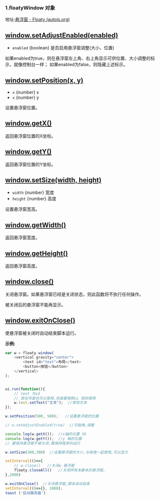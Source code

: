 ### 1.floatyWindow 对象

地址:[悬浮窗 - Floaty (autojs.org)](https://pro.autojs.org/docs/#/zh-cn/floaty?id=windowsetadjustenabledenabled)

## [window.setAdjustEnabled(enabled)](https://pro.autojs.org/docs/#/zh-cn/floaty?id=windowsetadjustenabledenabled)

- `enabled` {boolean} 是否启用悬浮窗调整(大小、位置)

如果enabled为true，则在悬浮窗左上角、右上角显示可供位置、大小调整的标示，就像控制台一样； 如果enabled为false，则隐藏上述标示。

## [window.setPosition(x, y)](https://pro.autojs.org/docs/#/zh-cn/floaty?id=windowsetpositionx-y)

- `x` {number} x
- `x` {number} y

设置悬浮窗位置。

## [window.getX()](https://pro.autojs.org/docs/#/zh-cn/floaty?id=windowgetx)

返回悬浮窗位置的X坐标。

## [window.getY()](https://pro.autojs.org/docs/#/zh-cn/floaty?id=windowgety)

返回悬浮窗位置的Y坐标。

## [window.setSize(width, height)](https://pro.autojs.org/docs/#/zh-cn/floaty?id=windowsetsizewidth-height)

- `width` {number} 宽度
- `height` {number} 高度

设置悬浮窗宽高。

## [window.getWidth()](https://pro.autojs.org/docs/#/zh-cn/floaty?id=windowgetwidth)

返回悬浮窗宽度。

## [window.getHeight()](https://pro.autojs.org/docs/#/zh-cn/floaty?id=windowgetheight)

返回悬浮窗高度。

## [window.close()](https://pro.autojs.org/docs/#/zh-cn/floaty?id=windowclose)

关闭悬浮窗。如果悬浮窗已经是关闭状态，则此函数将不执行任何操作。

被关闭后的悬浮窗不能再显示。

## [window.exitOnClose()](https://pro.autojs.org/docs/#/zh-cn/floaty?id=windowexitonclose)

使悬浮窗被关闭时自动结束脚本运行。

**示例:**

```js
var w = floaty.window(
    <vertical gravity="center">
        <text id="text">布局</text>
        <button>按钮</button>
    </vertical>
);


ui.run(function(){
    // text 为id
    // 放在外面也可以使用,但是要按照ui 规则使用
    w.text.setText("文本");  //修改文本
});

w.setPosition(500, 500);   //设置悬浮窗的位置

// w.setAdjustEnabled(true)  //可拖拽,调整

console.log(w.getX());  //x轴的位置 36
console.log(w.getY());  //y 轴的位置 
// 要保持悬浮窗不被关闭,需保持程序的运行

w.setSize(300,300)  //设置悬浮窗的大小,与拖拽一起使用,可以显示

setInterval(()=>{
    // w.close()   //关闭w 悬浮窗
    floaty.closeAll()   //关闭所有本脚本的悬浮窗。
},2000)

w.exitOnClose()  //关闭悬浮窗,脚本自动结束
setInterval(()=>{}, 1000);
toast ('启动服务器')

```

